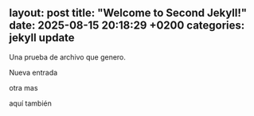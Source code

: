 layout: post
title:  "Welcome to Second Jekyll!"
date:   2025-08-15 20:18:29 +0200
categories: jekyll update
---

Una prueba de archivo que genero.

Nueva entrada

otra mas

aquí también
